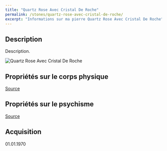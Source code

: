 ```yaml
---
title: "Quartz Rose Avec Cristal De Roche"
permalink: /stones/quartz-rose-avec-cristal-de-roche/
excerpt: "Informations sur ma pierre Quartz Rose Avec Cristal De Roche"
---
```


## Description
Description.

![Quartz Rose Avec Cristal De Roche](/images/stones//images/QuartzRoseAvecCristalDeRoche_notknown_notknown.jpg "Quartz Rose Avec Cristal De Roche")

## Propriétés sur le corps physique


[Source](https://)


## Propriétés sur le psychisme


[Source](https://)

## Acquisition


01.01.1970
